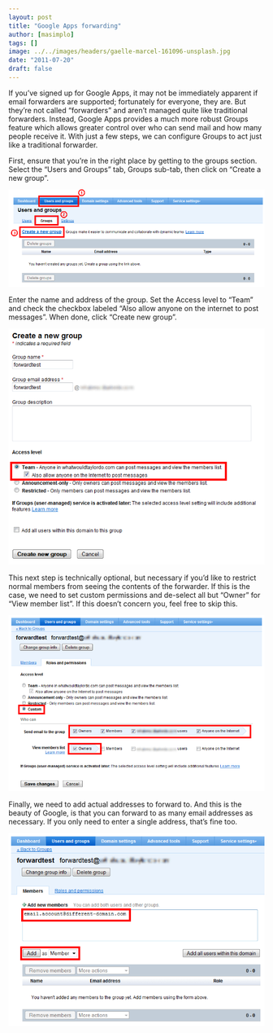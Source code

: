 ```yaml
---
layout: post
title: "Google Apps forwarding"
author: [masimplo]
tags: []
image: ../../images/headers/gaelle-marcel-161096-unsplash.jpg
date: "2011-07-20"
draft: false
---
```


If you’ve signed up for Google Apps, it may not be immediately apparent if email forwarders are supported; fortunately for everyone, they are. But they’re not called “forwarders” and aren’t managed quite like traditional forwarders. Instead, Google Apps provides a much more robust Groups feature which allows greater control over who can send mail and how many people receive it. With just a few steps, we can configure Groups to act just like a traditional forwarder.

First, ensure that you’re in the right place by getting to the groups section. Select the “Users and Groups” tab, Groups sub-tab, then click on “Create a new group”.

![Groups](../../images/content/groups.png)

Enter the name and address of the group. Set the Access level to “Team” and check the checkbox labeled “Also allow anyone on the internet to post messages”. When done, click “Create new group”.

![Create New Group](../../images/content/create-new-group.png)

This next step is technically optional, but necessary if you’d like to restrict normal members from seeing the contents of the forwarder. If this is the case, we need to set custom permissions and de-select all but “Owner” for “View member list”. If this doesn’t concern you, feel free to skip this.

![Custom Group Permissions](../../images/content/group-permissions.png)

Finally, we need to add actual addresses to forward to. And this is the beauty of Google, is that you can forward to as many email addresses as necessary. If you only need to enter a single address, that’s fine too.

![Add Group Members](../../images/content/add-group-members.png)
